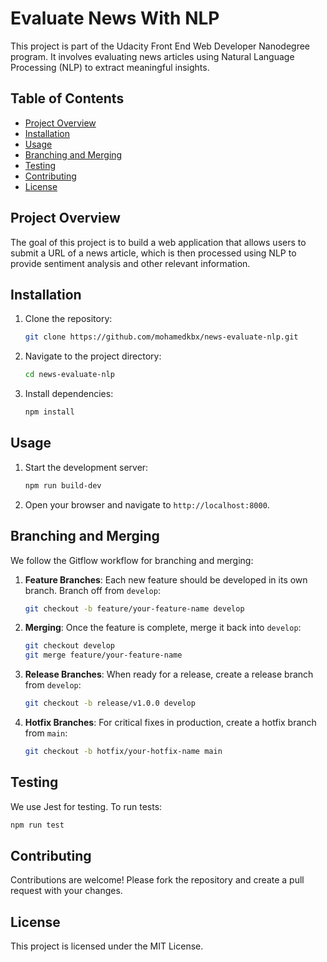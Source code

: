# Evaluate News With NLP

This project is part of the Udacity Front End Web Developer Nanodegree program. It involves evaluating news articles using Natural Language Processing (NLP) to extract meaningful insights.

## Table of Contents

- [Project Overview](#project-overview)
- [Installation](#installation)
- [Usage](#usage)
- [Branching and Merging](#branching-and-merging)
- [Testing](#testing)
- [Contributing](#contributing)
- [License](#license)

## Project Overview

The goal of this project is to build a web application that allows users to submit a URL of a news article, which is then processed using NLP to provide sentiment analysis and other relevant information.

## Installation

1. Clone the repository:
   ```bash
   git clone https://github.com/mohamedkbx/news-evaluate-nlp.git
   ```
2. Navigate to the project directory:
   ```bash
   cd news-evaluate-nlp
   ```
3. Install dependencies:
   ```bash
   npm install
   ```

## Usage

1. Start the development server:
   ```bash
   npm run build-dev
   ```
2. Open your browser and navigate to `http://localhost:8000`.

## Branching and Merging

We follow the Gitflow workflow for branching and merging:

1. **Feature Branches**: Each new feature should be developed in its own branch. Branch off from `develop`:
   ```bash
   git checkout -b feature/your-feature-name develop
   ```
2. **Merging**: Once the feature is complete, merge it back into `develop`:
   ```bash
   git checkout develop
   git merge feature/your-feature-name
   ```
3. **Release Branches**: When ready for a release, create a release branch from `develop`:
   ```bash
   git checkout -b release/v1.0.0 develop
   ```
4. **Hotfix Branches**: For critical fixes in production, create a hotfix branch from `main`:
   ```bash
   git checkout -b hotfix/your-hotfix-name main
   ```

## Testing

We use Jest for testing. To run tests:

```bash
npm run test
```

## Contributing

Contributions are welcome! Please fork the repository and create a pull request with your changes.

## License

This project is licensed under the MIT License.
